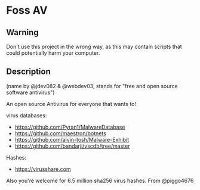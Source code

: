 


# Foss AV

## Warning
Don't use this project in the wrong way, as this may contain scripts that could potentially harm your computer.

## Description
(name by @jdev082 & @webdev03, stands for "free and open source software antivirus")

An open source Antivirus for everyone that wants to!


virus databases: 
  - https://github.com/Pyran1/MalwareDatabase
  - https://github.com/maestron/botnets
  - https://github.com/alvin-tosh/Malware-Exhibit
  - https://github.com/bandarji/vscdb/tree/master
  
 Hashes:
  - https://virusshare.com


Also you're welcome for 6.5 million sha256 virus hashes. From @piggo4676
